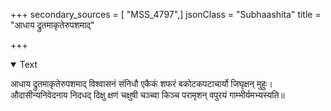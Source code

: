 +++
secondary_sources = [ "MSS_4797",]
jsonClass = "Subhaashita"
title = "आधाय द्रुतमाकृतेरुपशमाद्"

+++

<details open><summary>Text</summary>

आधाय द्रुतमाकृतेरुपशमाद् विश्वासनं संनिधौ एकैकं शफरं बकोटकपटाचार्यो जिघृक्षन् मुहुः।  
औदासीन्यनिवेदनाय निदधद् दिक्षु क्षणं चक्षुषी चञ्च्वा किञ्च परामृशन् वपुरयं गाम्भीर्यमभ्यस्यति॥
</details>
